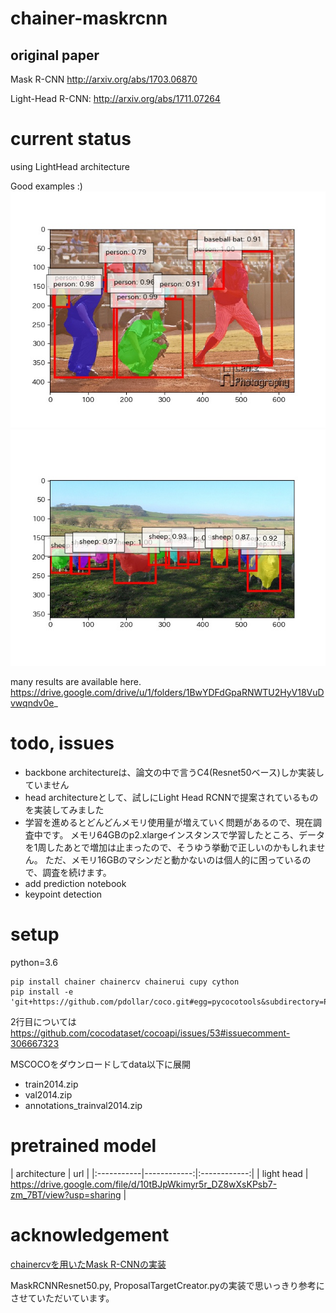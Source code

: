 # chainer-maskrcnn

## original paper
Mask R-CNN http://arxiv.org/abs/1703.06870

Light-Head R-CNN: http://arxiv.org/abs/1711.07264

# current status

using LightHead architecture

Good examples :)
![](imgs/008.jpg)
![](imgs/082.jpg)

many results are available here.
https://drive.google.com/drive/u/1/folders/1BwYDFdGpaRNWTU2HyV18VuDvwqndv0e_

# todo, issues

- backbone architectureは、論文の中で言うC4(Resnet50ベース)しか実装していません
- head architectureとして、試しにLight Head RCNNで提案されているものを実装してみました
- 学習を進めるとどんどんメモリ使用量が増えていく問題があるので、現在調査中です。
メモリ64GBのp2.xlargeインスタンスで学習したところ、データを1周したあとで増加は止まったので、そうゆう挙動で正しいのかもしれません。
ただ、メモリ16GBのマシンだと動かないのは個人的に困っているので、調査を続けます。
- add prediction notebook
- keypoint detection

# setup

python=3.6

```
pip install chainer chainercv chainerui cupy cython
pip install -e 'git+https://github.com/pdollar/coco.git#egg=pycocotools&subdirectory=PythonAPI'
```
2行目については https://github.com/cocodataset/cocoapi/issues/53#issuecomment-306667323


MSCOCOをダウンロードしてdata以下に展開
- train2014.zip
- val2014.zip
- annotations_trainval2014.zip

# pretrained model

| architecture | url |
|:-----------|------------:|:------------:|
| light head | https://drive.google.com/file/d/10tBJpWkimyr5r_DZ8wXsKPsb7-zm_7BT/view?usp=sharing |


# acknowledgement

[chainercvを用いたMask R-CNNの実装](https://engineer.dena.jp/2017/12/chainercvmask-r-cnn.html)

MaskRCNNResnet50.py, ProposalTargetCreator.pyの実装で思いっきり参考にさせていただいています。
